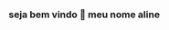 ### seja bem vindo 👋   meu nome aline

<!--
**alineandrade6/alineandrade6** is a ✨ _special_ ✨ repository because its `README.md` (this file) appears on your GitHub profile.

Here are some ideas to get you started:

- 🔭 I’m currently working on ...
- 🌱 I’m currently learning ...
- 👯 I’m looking to collaborate on ...
- 🤔 I’m looking for help with ...
- 💬 Ask me about ...
- 📫 How to reach me:@alinee_uau
- 😄 Pronouns: ...
- ⚡ Fun fact: ...
-->
